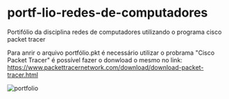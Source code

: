 # portf-lio-redes-de-computadores
Portifólio da disciplina redes de computadores utilizando o programa cisco packet tracer

Para anrir o arquivo portfólio.pkt é necessário utilizar o probrama "Cisco Packet Tracer" é possível fazer o donwload o mesmo no link:
https://www.packettracernetwork.com/download/download-packet-tracer.html

![portfolio](https://user-images.githubusercontent.com/129222566/231314879-811563ec-04f8-4165-9e6f-3661a9a74310.png)

